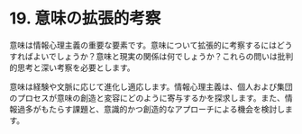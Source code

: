 # 19. 意味の拡張的考察

意味は情報心理主義の重要な要素です。意味について拡張的に考察するにはどうすればよいでしょうか？意味と現実の関係は何でしょうか？これらの問いは批判的思考と深い考察を必要とします。

意味は経験や文脈に応じて進化し適応します。情報心理主義は、個人および集団のプロセスが意味の創造と変容にどのように寄与するかを探求します。また、情報過多がもたらす課題と、意識的かつ創造的なアプローチによる機会を検討します。
